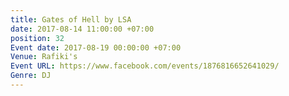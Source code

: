 ```yaml
---
title: Gates of Hell by LSA
date: 2017-08-14 11:00:00 +07:00
position: 32
Event date: 2017-08-19 00:00:00 +07:00
Venue: Rafiki's
Event URL: https://www.facebook.com/events/1876816652641029/
Genre: DJ
---
```


